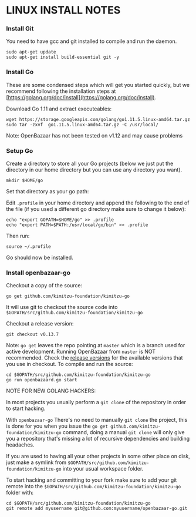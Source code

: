 LINUX INSTALL NOTES
====================

### Install Git

You need to have gcc and git installed to compile and run the daemon.
```
sudo apt-get update
sudo apt-get install build-essential git -y
```

### Install Go
These are some condensed steps which will get you started quickly, but we recommend following the installation steps at [https://golang.org/doc/install](https://golang.org/doc/install).

Download Go 1.11 and extract executeables:
```
wget https://storage.googleapis.com/golang/go1.11.5.linux-amd64.tar.gz
sudo tar -zxvf  go1.11.5.linux-amd64.tar.gz -C /usr/local/
```

Note: OpenBazaar has not been tested on v1.12 and may cause problems

### Setup Go

Create a directory to store all your Go projects (below we just put the directory in our home directory but you can use any directory you want).

```
mkdir $HOME/go
```

Set that directory as your go path:

Edit `.profile` in your home directory and append the following to the end of the file (if you used a different go directory make sure to change it below):
```
echo "export GOPATH=$HOME/go" >> .profile
echo "export PATH=$PATH:/usr/local/go/bin" >> .profile
```

Then run:
```
source ~/.profile
```

Go should now be installed.

### Install openbazaar-go

Checkout a copy of the source:
```
go get github.com/kimitzu-foundation/kimitzu-go
```

It will use git to checkout the source code into `$GOPATH/src/github.com/kimitzu-foundation/kimitzu-go`

Checkout a release version:
```
git checkout v0.13.7
```

Note: `go get` leaves the repo pointing at `master` which is a branch used for active development. Running OpenBazaar from `master` is NOT recommended. Check the [release versions](https://github.com/kimitzu-foundation/kimitzu-go/releases) for the available versions that you use in checkout.
To compile and run the source:
```
cd $GOPATH/src/github.com/kimitzu-foundation/kimitzu-go
go run openbazaard.go start
```

NOTE FOR NEW GOLANG HACKERS: 

In most projects you usually perform a `git clone` of the repository in order to start hacking. 

With `openbazaar-go` There's no need to manually `git clone` the project, this is done for you when you issue the `go get github.com/kimitzu-foundation/kimitzu-go` command, doing a manual `git clone` will only give you a repository that's missing a lot of recursive dependencies and building headaches.

If you are used to having all your other projects in some other place on disk, just make a symlink from `$GOPATH/src/github.com/kimitzu-foundation/kimitzu-go` into your usual workspace folder.

To start hacking and committing to your fork make sure to add your git remote into the `$GOPATH/src/github.com/kimitzu-foundation/kimitzu-go` folder with:

```
cd $GOPATH/src/github.com/kimitzu-foundation/kimitzu-go
git remote add myusername git@github.com:myusername/openbazaar-go.git
```
